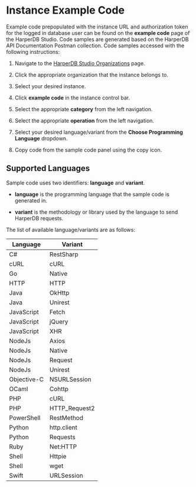 # Instance Example Code

Example code prepopulated with the instance URL and authorization token for the logged in database user can be found on the **example code** page of the HarperDB Studio. Code samples are generated based on the HarperDB API Documentation Postman collection. Code samples accessed with the following instructions:

1) Navigate to the [HarperDB Studio Organizations](https://studio.harperdb.io/organizations) page.

2) Click the appropriate organization that the instance belongs to.

3) Select your desired instance.

4) Click **example code** in the instance control bar.

5) Select the appropriate **category** from the left navigation.

6) Select the appropriate **operation** from the left navigation.

7) Select your desired language/variant from the **Choose Programming Language** dropdown.

8) Copy code from the sample code panel using the copy icon.

## Supported Languages

Sample code uses two identifiers: **language** and **variant**.

* **language** is the programming language that the sample code is generated in.

* **variant** is the methodology or library used by the language to send HarperDB requests.

The list of available language/variants are as follows:

| Language     | Variant       |
|--------------|---------------|
| C#           | RestSharp     |
| cURL         | cURL          |
| Go           | Native        |
| HTTP         | HTTP          |
| Java         | OkHttp        |
| Java         | Unirest       |
| JavaScript   | Fetch         |
| JavaScript   | jQuery        |
| JavaScript   | XHR           |
| NodeJs       | Axios         |
| NodeJs       | Native        |
| NodeJs       | Request       |
| NodeJs       | Unirest       |
| Objective-C	 | NSURLSession  |
| OCaml        | Cohttp        |
| PHP          | cURL          |
| PHP          | HTTP_Request2 |
| PowerShell   | RestMethod    |
| Python       | http.client   |
| Python       | Requests      |
| Ruby         | Net:HTTP      |
| Shell        | Httpie        |
| Shell        | wget          |
| Swift        | URLSession    |


